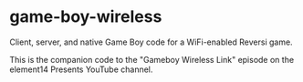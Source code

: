 # game-boy-wireless
Client, server, and native Game Boy code for a WiFi-enabled Reversi game.

This is the companion code to the "Gameboy Wireless Link" episode on the element14 Presents YouTube channel.
